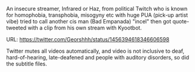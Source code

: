 An insecure streamer, Infrared or Haz, from political Twitch who is known for homophobia, transphobia, misogyny etc with huge PUA (pick-up artist vibe) tried to call another cis man (Bad Empanada) "incel" then got quote-tweeted with a clip from his own stream with Kyootbot.

URL: https://twitter.com/Georshhh/status/1456394618346606598

Twitter mutes all videos automatically, and video is not inclusive to deaf, hard-of-hearing, late-deafened and people with auditory disorders, so did the subtitle files.
